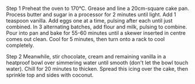 Step 1
Preheat the oven to 170°C. Grease and line a 20cm-square cake pan. Process butter and sugar in a processor for 2 minutes until light. Add 1 teaspoon vanilla. Add eggs one at a time, pulsing after each until just combined. In 3 alternating batches, add flour and milk, pulsing to combine. Pour into pan and bake for 55-60 minutes until a skewer inserted in centre comes out clean. Cool for 5 minutes, then turn onto a rack to cool completely.



Step 2
Meanwhile, stir chocolate, cream and remaining vanilla in a heatproof bowl over simmering water until smooth (don't let the bowl touch water). Chill for 20 minutes to thicken. Spread this icing over the cake, then sprinkle top and sides with coconut.